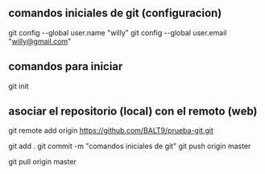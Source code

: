 ## comandos iniciales de git (configuracion)

git config --global user.name "willy"
git config --global user.email "willy@gmail.com"

## comandos para iniciar

git init

## asociar el repositorio (local) con el remoto (web)

git remote add origin https://github.com/BALT9/prueba-git.git


git add .
git commit -m "comandos iniciales de git"
git push origin master


git pull origin master

